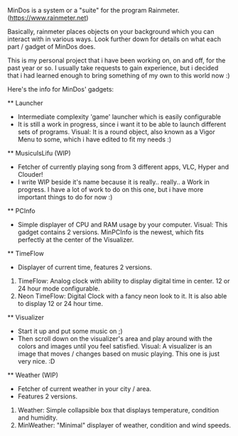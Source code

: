 MinDos is a system or a "suite" for the program Rainmeter. (https://www.rainmeter.net)

Basically, rainmeter places objects on your background which you can interact with in various ways.
Look further down for details on what each part / gadget of MinDos does.

This is my personal project that i have been working on, on and off, for the past year or so.
I usually take requests to gain experience, but i decided that i had learned enough to bring something of my own to this world now :)





Here's the info for MinDos' gadgets: 

** Launcher
- Intermediate complexity 'game' launcher which is easily configurable
- It is still a work in progress, since i want it to be able to launch different sets of programs.
Visual: It is a round object, also known as a Vigor Menu to some, which i have edited to fit my needs :)

** MusicuIsLifu (WIP)
- Fetcher of currently playing song from 3 different apps, VLC, Hyper and Clouder!
- I write WIP beside it's name because it is really.. really.. a Work in progress.
  I have a lot of work to do on this one, but i have more important things to do for now :)
  
** PCInfo
- Simple displayer of CPU and RAM usage by your computer.
Visual: This gadget contains 2 versions. MinPCInfo is the newest, which fits perfectly at the center of the Visualizer.

** TimeFlow
- Displayer of current time, features 2 versions.
1. TimeFlow: Analog clock with ability to display digital time in center. 12 or 24 hour mode configurable.
2. Neon TimeFlow: Digital Clock with a fancy neon look to it. It is also able to display 12 or 24 hour time.

** Visualizer
- Start it up and put some music on ;)
- Then scroll down on the visualizer's area and play around with the colors and images until you feel satisfied.
Visual: A visualizer is an image that moves / changes based on music playing. This one is just very nice. :D

** Weather (WIP)
- Fetcher of current weather in your city / area.
- Features 2 versions.
1. Weather: Simple collapsible box that displays temperature, condition and humidity.
2. MinWeather: "Minimal" displayer of weather, condition and wind speeds.




